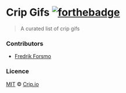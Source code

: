 # Crip Gifs [![forthebadge](http://forthebadge.com/badges/built-by-crips.svg)](http://forthebadge.com)

> A curated list of crip gifs

### Contributors
  
* [Fredrik Forsmo](http://github.com/frozzare)

### Licence

[MIT](https://tldrlegal.com/license/mit-license) © [Crip.io](http://crip.io)
